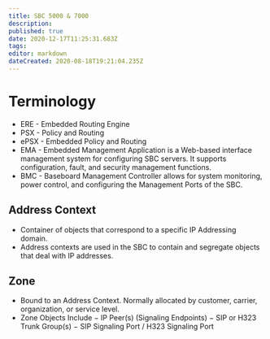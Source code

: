 ```yaml
---
title: SBC 5000 & 7000
description: 
published: true
date: 2020-12-17T11:25:31.683Z
tags: 
editor: markdown
dateCreated: 2020-08-18T19:21:04.235Z
---
```


# Terminology
- ERE - Embedded Routing Engine
- PSX - Policy and Routing
- ePSX - Embedded Policy and Routing
- EMA -  Embedded Management Application is a Web-based interface management system for configuring SBC servers. It supports configuration, fault, and security management functions.
- BMC - Baseboard Management Controller allows for system monitoring, power control, and configuring the Management Ports of the SBC. 
## Address Context
- Container of objects that correspond to a specific IP Addressing domain. 
- Address contexts are used in the SBC to contain and segregate objects that deal with IP addresses.

## Zone
- Bound to an Address Context. Normally allocated by customer, carrier, organization, or service level.
 - Zone Objects Include
	− IP Peer(s) (Signaling Endpoints)
	− SIP or H323 Trunk Group(s)
	− SIP Signaling Port / H323 Signaling Port
